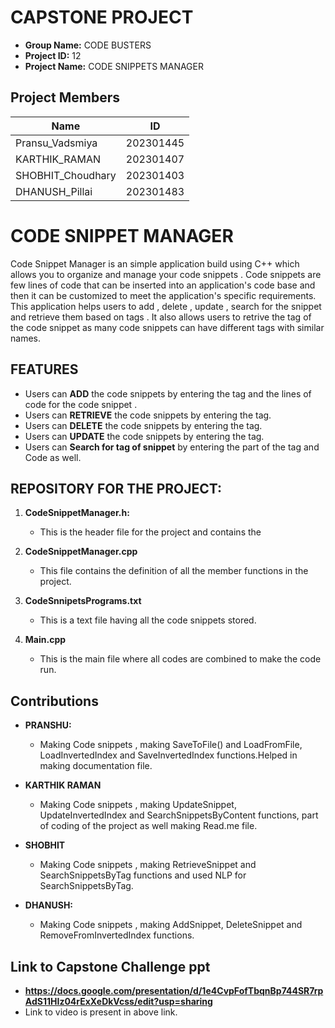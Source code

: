 # CAPSTONE PROJECT
- **Group Name:** CODE BUSTERS
- **Project ID:** 12
- **Project Name:** CODE SNIPPETS MANAGER 

## Project Members

| Name                             | ID         |
|----------------------------------|------------|
| Pransu_Vadsmiya                  | 202301445  |
| KARTHIK_RAMAN                    | 202301407  |
| SHOBHIT_Choudhary                | 202301403  |
| DHANUSH_Pillai                   | 202301483  |

# CODE SNIPPET MANAGER
Code Snippet Manager is an simple application build using C++ which allows you to organize and manage your code snippets . Code snippets are few lines of code that can be inserted into an application's code base and then it can be customized to meet the application's specific requirements.
This application helps users to add , delete , update , search for the snippet and retrieve them based on tags . It also allows users to retrive the tag of the code snippet as many code snippets can have different tags with similar names.

## FEATURES
- Users can **ADD** the code snippets by entering the tag and the lines of code for the code snippet .
- Users can **RETRIEVE** the code snippets by entering the tag.
- Users can **DELETE** the code snippets by entering the tag.
- Users can **UPDATE** the code snippets by entering the tag.
- Users can **Search for tag of snippet** by entering the part of the tag and Code as well.
 
## REPOSITORY FOR THE PROJECT:

1. **CodeSnippetManager.h:** 
   - This is the header file for the project and contains the 

2. **CodeSnippetManager.cpp** 
   - This file contains the definition of all the member functions in the project.

3. **CodeSnnipetsPrograms.txt** 
   - This is a text file having all the code snippets stored.

4. **Main.cpp** 
   - This is the main file where all codes are combined to make the code run.

## Contributions

- **PRANSHU:** 
   - Making Code snippets , making SaveToFile() and  LoadFromFile, LoadInvertedIndex and SaveInvertedIndex functions.Helped in making documentation file.

- **KARTHIK RAMAN**
   - Making Code snippets , making UpdateSnippet, UpdateInvertedIndex and SearchSnippetsByContent functions, part of coding of the project as well making Read.me file.

- **SHOBHIT**
   - Making Code snippets , making RetrieveSnippet and SearchSnippetsByTag functions and used NLP for SearchSnippetsByTag.

- **DHANUSH:** 
   - Making Code snippets , making AddSnippet, DeleteSnippet and RemoveFromInvertedIndex functions.
 

## Link to Capstone Challenge ppt
- **https://docs.google.com/presentation/d/1e4CvpFofTbqnBp744SR7rpAdS11HIz04rExXeDkVcss/edit?usp=sharing**
- Link to video is present in above link.
